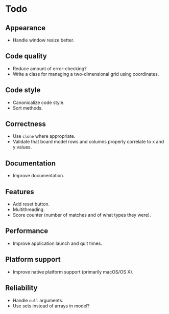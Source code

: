 # Todo #

## Appearance ##
+ Handle window resize better.

## Code quality ##
+ Reduce amount of error-checking?
+ Write a class for managing a two-dimensional grid using coordinates.

## Code style ##
+ Canonicalize code style.
+ Sort methods.

## Correctness ##
+ Use `clone` where appropriate.
+ Validate that board model rows and columns properly correlate to x and y
  values.

## Documentation ##
+ Improve documentation.

## Features ##
+ Add reset button.
+ Multithreading.
+ Score counter (number of matches and of what types they were).

## Performance ##
+ Improve application launch and quit times.

## Platform support ##
+ Improve native platform support (primarily macOS/OS X).

## Reliability ##
+ Handle `null` arguments.
+ Use sets instead of arrays in model?
